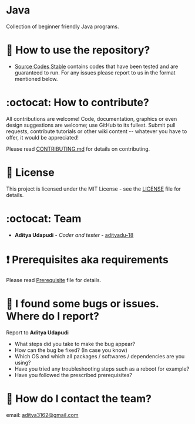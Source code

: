 # Java

Collection of beginner friendly Java programs.

# :book: How to use the repository?

* [Source Codes Stable](https://github.com/adityadu-18/Java-Programs-Beginner-to-Intermediate-level/tree/master/Source%20Codes) contains codes that have been tested and are guaranteed to run. For any issues please report to us in the format mentioned below.


# :octocat: How to contribute?

All contributions are welcome! Code, documentation, graphics or even design suggestions are welcome; use GitHub to its fullest. Submit pull requests, contribute tutorials or other wiki content -- whatever you have to offer, it would be appreciated!

Please read [CONTRIBUTING.md](CONTRIBUTING.md) for details on contributing.

# :scroll: License

This project is licensed under the MIT License - see the [LICENSE](LICENSE) file for details.

# :octocat: Team

* **Aditya Udapudi** - *Coder and tester* - [adityadu-18](https://github.com/adityadu-18)



# :heavy_exclamation_mark: Prerequisites aka requirements

Please read [Prerequisite](Prerequisite.md) file for details.



# :scroll: I found some bugs or issues. Where do I report?

Report to **Aditya Udapudi** 

* What steps did you take to make the bug appear?
* How can the bug be fixed? (In case you know)
* Which OS and which all packages / softwares / dependencies are you using?
* Have you tried any troubleshooting steps such as a reboot for example?
* Have you followed the prescribed prerequisites?

# :scroll: How do I contact the team?

email: aditya3162@gmail.com
